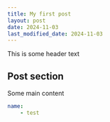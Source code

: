 ```yaml
---
title: My first post
layout: post
date: 2024-11-03
last_modified_date: 2024-11-03
---
```


This is some header text

## Post section

Some main content

```yml
name:
    - test
```
